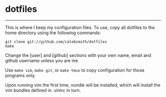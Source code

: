 # dotfiles
----------

This is where I keep my configuration files. To use, copy all dotfiles to the
home directory using the following commands:

```
git clone git://github.com/calebsmith/dotfiles
make
```

Change the [user] and [github] sections with your own name, email and github username unless you are me

Use `make vim`, `make git`, or `make tmux` to copy configuration for those
programs only.

Upon running vim the first time, vundle will be installed, which will install
the vim bundles defined in .vimrc in turn.
